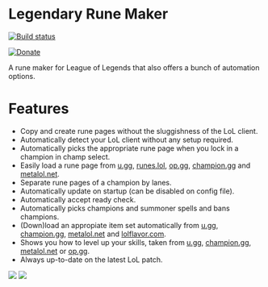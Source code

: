# Legendary Rune Maker
[![Build status](https://ci.appveyor.com/api/projects/status/u5y57w0cfpluaql0?svg=true)](https://ci.appveyor.com/project/pipe01/legendary-rune-maker)

[![Donate](https://www.paypalobjects.com/en_US/i/btn/btn_donate_LG.gif)](https://www.paypal.me/pipe01)

A rune maker for League of Legends that also offers a bunch of automation options.

# Features
* Copy and create rune pages without the sluggishness of the LoL client.
* Automatically detect your LoL client without any setup required.
* Automatically picks the appropriate rune page when you lock in a champion in champ select.
* Easily load a rune page from [u.gg](https://u.gg), [runes.lol](https://runes.lol/), [op.gg](https://op.gg), [champion.gg](https://champion.gg) and [metalol.net](http://metalol.net).
* Separate rune pages of a champion by lanes.
* Automatically update on startup (can be disabled on config file).
* Automatically accept ready check.
* Automatically picks champions and summoner spells and bans champions.
* (Down)load an appropiate item set automatically from [u.gg](https://u.gg), [champion.gg](https://champion.gg), [metalol.net](http://metalol.net) and [lolflavor.com](http://lolflavor.com).
* Shows you how to level up your skills, taken from [u.gg](https://u.gg), [champion.gg](https://champion.gg), [metalol.net](http://metalol.net) or [op.gg](https://op.gg).
* Always up-to-date on the latest LoL patch.

![](https://i.imgur.com/IeWsVpL.png)
![](https://i.imgur.com/qu7ccht.png)
